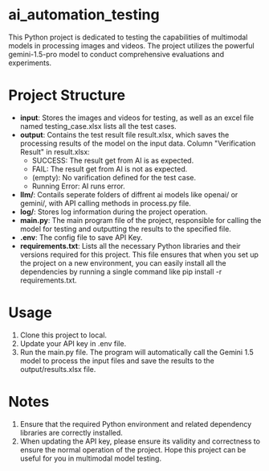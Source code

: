 # ai_automation_testing

This Python project is dedicated to testing the capabilities of multimodal models in processing images and videos. The project utilizes the powerful gemini-1.5-pro model to conduct comprehensive evaluations and experiments.

# Project Structure

- **input**: Stores the images and videos for testing, as well as an excel file named testing_case.xlsx lists all the test cases.
- **output**: Contains the test result file result.xlsx, which saves the processing results of the model on the input data.
  Column "Verification Result" in result.xlsx:
  - SUCCESS: The result get from AI is as expected.
  - FAIL: The result get from AI is not as expected.
  - (empty): No varification defined for the test case.
  - Running Error: AI runs error.
- **llm/**: Contails seperate folders of diffrent ai models like openai/ or gemini/, with API calling methods in process.py file.
- **log/**: Stores log information during the project operation.
- **main.py**: The main program file of the project, responsible for calling the model for testing and outputting the results to the specified file.
- **.env**: The config file to save API Key.
- **requirements.txt**: Lists all the necessary Python libraries and their versions required for this project. This file ensures that when you set up the project on a new environment, you can easily install all the dependencies by running a single command like pip install -r requirements.txt.

  
# Usage

1. Clone this project to local.
2. Update your API key in .env file.
3. Run the main.py file. The program will automatically call the Gemini 1.5 model to process the input files and save the results to the output/results.xlsx file.

# Notes

1. Ensure that the required Python environment and related dependency libraries are correctly installed.
2. When updating the API key, please ensure its validity and correctness to ensure the normal operation of the project.
Hope this project can be useful for you in multimodal model testing.
